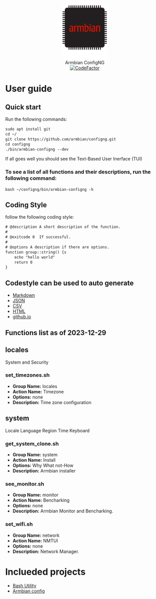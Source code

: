 
<p align="center">
    <img src="https://raw.githubusercontent.com/armbian/build/main/.github/armbian-logo.png" alt="Armbian logo" width="144">
    <br>
    Armbian ConfigNG
    <br>
    <a href="https://www.codefactor.io/repository/github/tearran/configng"><img src="https://www.codefactor.io/repository/github/tearran/configng/badge" alt="CodeFactor" /></a>
</p>

# User guide
## Quick start
Run the following commands:

    sudo apt install git
    cd ~/
    git clone https://github.com/armbian/configng.git
    cd configng
    ./bin/armbian-configng --dev

If all goes well you should see the Text-Based User Inerface (TUI)

### To see a list of all functions and their descriptions, run the following command:
~~~
bash ~/configng/bin/armbian-configng -h
~~~
## Coding Style
follow the following coding style:
~~~
# @description A short description of the function.
#
# @exitcode 0  If successful.
#
# @options A description if there are options.
function group::string() {s
    echo "hello world"
    return 0
}
~~~
## Codestyle can be used to auto generate
 - [Markdown](share/armbian-configng/readme.md)
 - [JSON](share/armbian-configng/data/armbian-configng.json)
 - [CSV](share/armbian-configng/data/armbian-configng.csv)
 - [HTML](share/armbian-configng/armbian-configng-table.html)
 - [github.io](//tearran/github.io/armbian-configng/index.html)
## Functions list as of 2023-12-29
## locales
System and Security

### set_timezones.sh

 - **Group Name:** locales
 - **Action Name:** Timezone
 - **Options:** none
 - **Description:** Time zone configuration

## system
Locale Language Region Time Keyboard

### get_system_clone.sh

 - **Group Name:** system
 - **Action Name:** Install
 - **Options:** Why What not-How
 - **Description:** Armbian installer

### see_monitor.sh

 - **Group Name:** monitor
 - **Action Name:** Bencharking
 - **Options:** none
 - **Description:** Armbian Monitor and Bencharking.

### set_wifi.sh

 - **Group Name:** network
 - **Action Name:** NMTUI
 - **Options:** none
 - **Description:** Network Manager.


# Inclueded projects
- [Bash Utility](https://labbots.github.io/bash-utility)
- [Armbian config](https://github.com/armbian/config.git)

